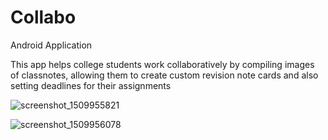 # Collabo
Android Application

This app helps college students work collaboratively by compiling images of classnotes, allowing them to create custom revision note cards and also setting deadlines for their assignments

![screenshot_1509955821](https://user-images.githubusercontent.com/20831683/32431121-bd1069a8-c297-11e7-981a-818a855c79e7.png)

![screenshot_1509956078](https://user-images.githubusercontent.com/20831683/32431232-4a89aae2-c298-11e7-9b5e-5b5386b675ab.png)
